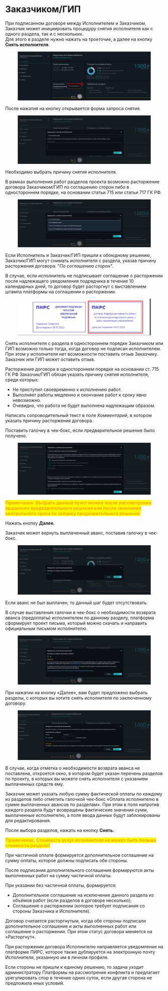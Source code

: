 # Заказчиком/ГИП

При подписанном договоре между Исполнителем и Заказчиком, Заказчик может инициировать процедуру снятия исполнителя как с одного раздела, так и  с нескольких.\
Для этого в разделе нужно нажать на троеточие, а далее на кнопку **Снять исполнителя**.

<figure><img src="../../.gitbook/assets/image (152).png" alt=""><figcaption></figcaption></figure>

После нажатия на кнопку открывается форма запроса снятия.

<figure><img src="../../.gitbook/assets/image (153).png" alt=""><figcaption></figcaption></figure>

Необходимо выбрать причину снятия исполнителя.

В рамках выполнения работ разделов проекта возможно расторжение договора Заказчиком/ГИП по соглашению сторон либо в одностороннем порядке, на основании статьи 715 или статьи 717 ГК РФ.

<figure><img src="../../.gitbook/assets/image (154).png" alt=""><figcaption></figcaption></figure>

Если Исполнитель и Заказчик/ГИП пришли к обоюдному решению, Заказчик/ГИП могут снимать исполнителя с раздела, указав причину расторжения договора: "_По соглашению сторон"_.&#x20;

В случае, если исполнитель не подписывает соглашение о расторжении после надлежащего уведомления подрядчика в течение 10 календарных дней, то договор будет расторгнут с выставлением штампа платформы на соглашении о расторжении.

<figure><img src="../../.gitbook/assets/image (1698).png" alt=""><figcaption></figcaption></figure>

Снять исполнителя с раздела в одностороннем порядке Заказчиком или ГИП возможно только тогда, когда  договор не подписан исполнителем. При этом у исполнителя нет возможности поставить отзыв Заказчику. Заказчик или ГИП может оставить отзыв.

Расторжение договора в одностороннем порядке на основании ст. 715 ГК РФ Заказчик/ГИП обязан указать причину снятия исполнителя, среди которых:

* Не приступил своевременно к исполнению работ.
* Выполняет работы медленно и окончание работ к сроку явно невозможно.
* Очевидно, что работа не будет выполнена надлежащим образом.

Написать сопроводительный текст в поле _Комментарий_, в котором указать причину расторжения договора.

Поставить галочку в чек-бокс, если предварительное решение было получено.

<figure><img src="../../.gitbook/assets/image (155).png" alt=""><figcaption></figcaption></figure>

<mark style="color:orange;">**Примечание. Выбрать данный пункт можно после рассмотрения выданного предварительного решения или после окончания контрольного срока по запросу предварительного решения.**</mark>

Нажать кнопку **Далее.**

Заказчик может вернуть выплаченный аванс, поставив галочку в чек-бокс.

<figure><img src="../../.gitbook/assets/image (156).png" alt=""><figcaption></figcaption></figure>

Если аванс не был выплачен, то данный шаг будет отсутствовать.

В случае выставления галочки в чек-бокс о необходимости возврата аванса (предоплаты) исполнителем по данному разделу, платформа сформирует проект письма, который можно скачать и направить официальным письмом исполнителю.

<figure><img src="../../.gitbook/assets/image (157).png" alt=""><figcaption></figcaption></figure>

При нажатии на кнопку «Далее», вам будет предложено выбрать разделы, с которых вы хотите снять исполнителя по заключенному договору.

<figure><img src="../../.gitbook/assets/image (158).png" alt=""><figcaption></figcaption></figure>

В случае, когда отметка о необходимости возврата аванса не поставлена, откроется окно, в котором будет указан перечень разделов по проекту, в которых вы можете снять исполнителя с указанием выплаченных средств ему.&#x20;

Заказчик может указать любую сумму фактической оплаты по каждому из разделов либо отметить галочкой чек-бокс «Оплата исполнителю в сумме выплаченных авансов по разделам». При этом в поля напротив каждого раздела будут возвращены фактические значения сумм, выплаченные исполнителю, а поля ввода данных будут заблокированы для редактирования.

После выбора разделов, нажать на кнопку **Снять.**

<mark style="color:orange;">**Примечание.**</mark> <mark style="color:orange;">**Стоимость услуг исполнителя не может быть больше стоимости раздела!**</mark>&#x20;

При частичной оплате формируется дополнительное соглашение на сумму оплаты, которое должны подписать обе стороны.

После подписания дополнительного соглашения формируются акты выполненных работ на сумму частичной оплаты.

При указании без частичной оплаты, формируется:

* Дополнительное соглашение на исключение данного раздела из объёмов работ (если разделов в договоре несколько);
* Соглашение о расторжении (которое требует подписания со стороны Заказчика и Исполнителя).

Договор считается расторгнутым, когда обе стороны подписали дополнительное соглашение и акты выполненных работ или соглашение о расторжении. При этом статус договора меняется на «Расторгнут».

При расторжении договора Исполнителю направляется уведомление на платформе ПИРС, которое также дублируется на электронную почту Исполнителя, указанную им в личном профиле.

Если стороны не пришли к единому решению, то задача уходит администратору Платформы на рассмотрение конфликта и предлагает урегулировать спор в течение одних суток, если другая сторона не предложила иных условий.
